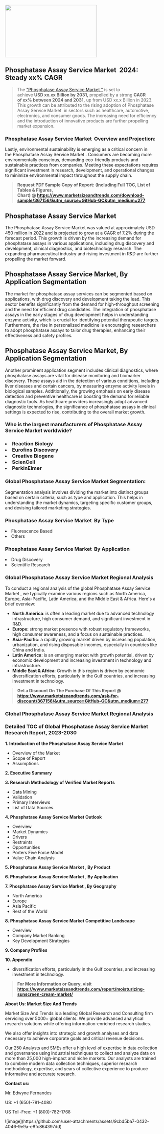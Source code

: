 <p><img class="alignnone size-medium wp-image-20088" src="https://ffe5etoiles.com/wp-content/uploads/2024/12/MST1-300x171.png" alt="" width="300" height="171" /></p><h2 id="ember46" class="ember-view reader-text-block__heading-2">Phosphatase Assay Service Market &nbsp;2024: Steady&nbsp;xx% CAGR</h2><blockquote id="ember47" class="ember-view reader-text-block__blockquote">The&nbsp;<a class="app-aware-link " href="https://www.marketsizeandtrends.com/download-sample/367156/&utm_source=GitHub-GC&utm_medium=277" target="_blank" data-test-app-aware-link="">"Phosphatase Assay Service Market "</a>&nbsp;is set to achieve&nbsp;<strong>USD&nbsp;xx.xx&nbsp;Billion by 2031,</strong>&nbsp;propelled by a strong&nbsp;<strong>CAGR of&nbsp;xx% between 2024 and 2031,</strong>&nbsp;up from USD xx.x Billion in 2023. This growth can be attributed to the rising adoption of&nbsp;Phosphatase Assay Service Market &nbsp;in sectors such as healthcare, automotive, electronics, and consumer goods. The increasing need for efficiency and the introduction of innovative products are further propelling market expansion.</blockquote><h3 id="ember48" class="ember-view reader-text-block__heading-3">Phosphatase Assay Service Market &nbsp;Overview and Projection:</h3><p id="ember49" class="ember-view reader-text-block__paragraph">Lastly, environmental sustainability is emerging as a critical concern in the&nbsp;Phosphatase Assay Service Market . Consumers are becoming more environmentally conscious, demanding eco-friendly products and sustainable practices from companies. Meeting these expectations requires significant investment in research, development, and operational changes to minimize environmental impact throughout the supply chain.</p><blockquote id="ember50" class="ember-view reader-text-block__blockquote"><strong>Request PDF Sample Copy of Report: (Including Full TOC, List of Tables &amp; Figures, Chart)&nbsp;@&nbsp;<strong><a href="https://www.marketsizeandtrends.com/download-sample/367156/&utm_source=GitHub-GC&utm_medium=277" target="_blank">https://www.marketsizeandtrends.com/download-sample/367156/&utm_source=GitHub-GC&utm_medium=277</a></strong></strong></blockquote><h3 class=""> <h2>Phosphatase Assay Service Market</h2><p>The Phosphatase Assay Service Market was valued at approximately USD 450 million in 2022 and is projected to grow at a CAGR of 7.2% during the forecast period. This growth is driven by the increasing demand for phosphatase assays in various applications, including drug discovery and development, clinical diagnostics, and biotechnology research. The expanding pharmaceutical industry and rising investment in R&D are further propelling the market forward.</p><h2>Phosphatase Assay Service Market, By Application Segmentation</h2><p>The market for phosphatase assay services can be segmented based on applications, with drug discovery and development taking the lead. This sector benefits significantly from the demand for high-throughput screening and the need for efficient drug candidates. The integration of phosphatase assays in the early stages of drug development helps in understanding enzyme activity, which is crucial for identifying potential therapeutic targets. Furthermore, the rise in personalized medicine is encouraging researchers to adopt phosphatase assays to tailor drug therapies, enhancing their effectiveness and safety profiles.</p><h2>Phosphatase Assay Service Market, By Application Segmentation</h2><p>Another prominent application segment includes clinical diagnostics, where phosphatase assays are vital for disease monitoring and biomarker discovery. These assays aid in the detection of various conditions, including liver diseases and certain cancers, by measuring enzyme activity levels in biological samples. Additionally, the growing emphasis on early disease detection and preventive healthcare is boosting the demand for reliable diagnostic tools. As healthcare providers increasingly adopt advanced diagnostic technologies, the significance of phosphatase assays in clinical settings is expected to rise, contributing to the overall market growth.</p></h3><h3 id="" class="">Who is the largest manufacturers of&nbsp;Phosphatase Assay Service Market  worldwide?</h3><h3 class=""></Li><Li>Reaction Biology</Li><Li> Eurofins Discovery</Li><Li> Creative Biogene</Li><Li> ScienCell</Li><Li> PerkinElmer</h3><h3 id="ember53" class="ember-view reader-text-block__heading-3">Global&nbsp;Phosphatase Assay Service Market  Segmentation:</h3><p id="ember54" class="ember-view reader-text-block__paragraph">Segmentation analysis involves dividing the market into distinct groups based on certain criteria, such as type and application. This helps in understanding the market dynamics, targeting specific customer groups, and devising tailored marketing strategies.</p><h3 id="" class="">Phosphatase Assay Service Market &nbsp;By Type</h3><p></Li><Li>Fluorescence Based</Li><Li> Others</p><h3 id="" class="">Phosphatase Assay Service Market &nbsp;By Application</h3><p class=""></Li><Li>Drug Discovery</Li><Li> Scientific Research</p><h3 id="ember62" class="ember-view reader-text-block__heading-3">Global Phosphatase Assay Service Market  Regional Analysis</h3><p id="ember63" class="ember-view reader-text-block__paragraph">To conduct a regional analysis of the global Phosphatase Assay Service Market , we typically examine various regions such as North America, Europe, Asia-Pacific, Latin America, and the Middle East &amp; Africa. Here's a brief overview:</p><ul><li><strong>North America</strong>: is often a leading market due to advanced technology infrastructure, high consumer demand, and significant investment in R&amp;D.</li><li><strong>Europe</strong>: strong market presence with robust regulatory frameworks, high consumer awareness, and a focus on sustainable practices.</li><li><strong>Asia-Pacific</strong>: a rapidly growing market driven by increasing population, urbanization, and rising disposable incomes, especially in countries like China and India.</li><li><strong>Latin America</strong>: is an emerging market with growth potential, driven by economic development and increasing investment in technology and infrastructure.</li><li><strong>Middle East &amp; Africa</strong>: Growth in this region is driven by economic diversification efforts, particularly in the Gulf countries, and increasing investment in technology.</li></ul><blockquote id="ember61" class="ember-view reader-text-block__blockquote"><strong>Get a Discount On The Purchase Of This Report @ <strong><a href="https://html-cleaner.com/" target="">https://www.marketsizeandtrends.com/ask-for-discount/367156/&utm_source=GitHub-GC&utm_medium=277</a></strong></strong></blockquote><h3 id="ember62" class="ember-view reader-text-block__heading-3">Global Phosphatase Assay Service Market  Regional Analysis</h3><h3 id="" class="">Detailed TOC of Global Phosphatase Assay Service Market  Research Report, 2023-2030</h3><p id="" class=""><strong>1. Introduction of the Phosphatase Assay Service Market </strong></p><ul><li>Overview of the Market</li><li>Scope of Report</li><li>Assumptions</li></ul><p id="" class=""><strong>2. Executive Summary</strong></p><p id="" class=""><strong>3. Research Methodology of Verified Market Reports</strong></p><ul><li>Data Mining</li><li>Validation</li><li>Primary Interviews</li><li>List of Data Sources</li></ul><p id="" class=""><strong>4. Phosphatase Assay Service Market  Outlook</strong></p><ul><li>Overview</li><li>Market Dynamics</li><li>Drivers</li><li>Restraints</li><li>Opportunities</li><li>Porters Five Force Model</li><li>Value Chain Analysis</li></ul><p id="" class=""><strong>5. Phosphatase Assay Service Market , By Product</strong></p><p id="" class=""><strong>6. Phosphatase Assay Service Market , By Application</strong></p><p id="" class=""><strong>7. Phosphatase Assay Service Market , By Geography</strong></p><ul><li>North America</li><li>Europe</li><li>Asia Pacific</li><li>Rest of the World</li></ul><p id="" class=""><strong>8. Phosphatase Assay Service Market  Competitive Landscape</strong></p><ul><li>Overview</li><li>Company Market Ranking</li><li>Key Development Strategies</li></ul><p id="" class=""><strong>9. Company Profiles</strong></p><p id="" class=""><strong>10. Appendix</strong></p><ul><li>diversification efforts, particularly in the Gulf countries, and increasing investment in technology.</li></ul><blockquote id="ember65" class="ember-view reader-text-block__blockquote"><strong>For More Information or Query, visit <strong><strong><a href="https://html-cleaner.com/" target="">https://www.marketsizeandtrends.com/report/moisturizing-sunscreen-cream-market/</a></strong></strong></strong></blockquote><p id="" class=""><strong>About Us: Market Size And Trends</strong></p><p id="" class="">Market Size And Trends is a leading Global Research and Consulting firm servicing over 5000+ global clients. We provide advanced analytical research solutions while offering information-enriched research studies.</p><p id="" class="">We also offer insights into strategic and growth analyses and data necessary to achieve corporate goals and critical revenue decisions.</p><p id="" class="">Our 250 Analysts and SMEs offer a high level of expertise in data collection and governance using industrial techniques to collect and analyze data on more than 25,000 high-impact and niche markets. Our analysts are trained to combine modern data collection techniques, superior research methodology, expertise, and years of collective experience to produce informative and accurate research.</p><p id="" class=""><strong>Contact us:</strong></p><p id="" class="">Mr. Edwyne Fernandes</p><p id="" class="">US: +1 (650)-781-4080</p><p id="" class="">US Toll-Free: +1 (800)-782-1768</p>
![image](https://github.com/user-attachments/assets/9cbd5ba7-0432-4046-9e9a-e8fc864397dd)
